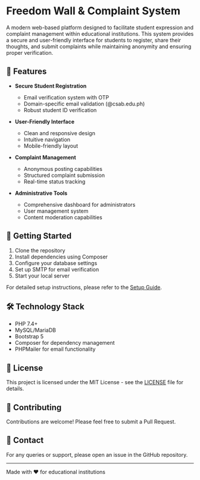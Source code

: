 # Freedom Wall & Complaint System

A modern web-based platform designed to facilitate student expression and complaint management within educational institutions. This system provides a secure and user-friendly interface for students to register, share their thoughts, and submit complaints while maintaining anonymity and ensuring proper verification.

## 🌟 Features

- **Secure Student Registration**
  - Email verification system with OTP
  - Domain-specific email validation (@csab.edu.ph)
  - Robust student ID verification

- **User-Friendly Interface**
  - Clean and responsive design
  - Intuitive navigation
  - Mobile-friendly layout

- **Complaint Management**
  - Anonymous posting capabilities
  - Structured complaint submission
  - Real-time status tracking

- **Administrative Tools**
  - Comprehensive dashboard for administrators
  - User management system
  - Content moderation capabilities

## 🚀 Getting Started

1. Clone the repository
2. Install dependencies using Composer
3. Configure your database settings
4. Set up SMTP for email verification
5. Start your local server

For detailed setup instructions, please refer to the [Setup Guide](docs/setup.md).

## 🛠️ Technology Stack

- PHP 7.4+
- MySQL/MariaDB
- Bootstrap 5
- Composer for dependency management
- PHPMailer for email functionality

## 📝 License

This project is licensed under the MIT License - see the [LICENSE](LICENSE) file for details.

## 🤝 Contributing

Contributions are welcome! Please feel free to submit a Pull Request.

## 📧 Contact

For any queries or support, please open an issue in the GitHub repository.

---
Made with ❤️ for educational institutions 